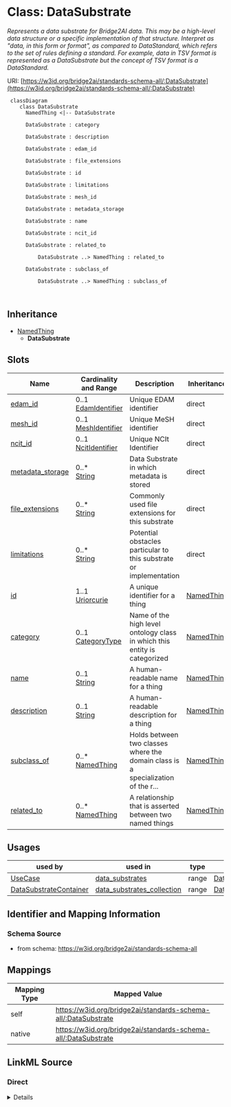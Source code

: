 # Class: DataSubstrate
_Represents a data substrate for Bridge2AI data. This may be a high-level data structure or a specific implementation of that structure. Interpret as "data, in this form or format", as compared to DataStandard, which refers to the set of rules defining a standard. For example, data in TSV format is represented as a DataSubstrate but the concept of TSV format is a DataStandard._




URI: [https://w3id.org/bridge2ai/standards-schema-all/:DataSubstrate](https://w3id.org/bridge2ai/standards-schema-all/:DataSubstrate)



```mermaid
 classDiagram
    class DataSubstrate
      NamedThing <|-- DataSubstrate
      
      DataSubstrate : category
        
      DataSubstrate : description
        
      DataSubstrate : edam_id
        
      DataSubstrate : file_extensions
        
      DataSubstrate : id
        
      DataSubstrate : limitations
        
      DataSubstrate : mesh_id
        
      DataSubstrate : metadata_storage
        
      DataSubstrate : name
        
      DataSubstrate : ncit_id
        
      DataSubstrate : related_to
        
          DataSubstrate ..> NamedThing : related_to
        
      DataSubstrate : subclass_of
        
          DataSubstrate ..> NamedThing : subclass_of
        
      
```





## Inheritance
* [NamedThing](NamedThing.md)
    * **DataSubstrate**



## Slots

| Name | Cardinality and Range | Description | Inheritance |
| ---  | --- | --- | --- |
| [edam_id](edam_id.md) | 0..1 <br/> [EdamIdentifier](EdamIdentifier.md) | Unique EDAM identifier | direct |
| [mesh_id](mesh_id.md) | 0..1 <br/> [MeshIdentifier](MeshIdentifier.md) | Unique MeSH identifier | direct |
| [ncit_id](ncit_id.md) | 0..1 <br/> [NcitIdentifier](NcitIdentifier.md) | Unique NCIt Identifier | direct |
| [metadata_storage](metadata_storage.md) | 0..* <br/> [String](String.md) | Data Substrate in which metadata is stored | direct |
| [file_extensions](file_extensions.md) | 0..* <br/> [String](String.md) | Commonly used file extensions for this substrate | direct |
| [limitations](limitations.md) | 0..* <br/> [String](String.md) | Potential obstacles particular to this substrate or implementation | direct |
| [id](id.md) | 1..1 <br/> [Uriorcurie](Uriorcurie.md) | A unique identifier for a thing | [NamedThing](NamedThing.md) |
| [category](category.md) | 0..1 <br/> [CategoryType](CategoryType.md) | Name of the high level ontology class in which this entity is categorized | [NamedThing](NamedThing.md) |
| [name](name.md) | 0..1 <br/> [String](String.md) | A human-readable name for a thing | [NamedThing](NamedThing.md) |
| [description](description.md) | 0..1 <br/> [String](String.md) | A human-readable description for a thing | [NamedThing](NamedThing.md) |
| [subclass_of](subclass_of.md) | 0..* <br/> [NamedThing](NamedThing.md) | Holds between two classes where the domain class is a specialization of the r... | [NamedThing](NamedThing.md) |
| [related_to](related_to.md) | 0..* <br/> [NamedThing](NamedThing.md) | A relationship that is asserted between two named things | [NamedThing](NamedThing.md) |





## Usages

| used by | used in | type | used |
| ---  | --- | --- | --- |
| [UseCase](UseCase.md) | [data_substrates](data_substrates.md) | range | [DataSubstrate](DataSubstrate.md) |
| [DataSubstrateContainer](DataSubstrateContainer.md) | [data_substrates_collection](data_substrates_collection.md) | range | [DataSubstrate](DataSubstrate.md) |






## Identifier and Mapping Information







### Schema Source


* from schema: https://w3id.org/bridge2ai/standards-schema-all





## Mappings

| Mapping Type | Mapped Value |
| ---  | ---  |
| self | https://w3id.org/bridge2ai/standards-schema-all/:DataSubstrate |
| native | https://w3id.org/bridge2ai/standards-schema-all/:DataSubstrate |





## LinkML Source

<!-- TODO: investigate https://stackoverflow.com/questions/37606292/how-to-create-tabbed-code-blocks-in-mkdocs-or-sphinx -->

### Direct

<details>
```yaml
name: DataSubstrate
description: Represents a data substrate for Bridge2AI data. This may be a high-level
  data structure or a specific implementation of that structure. Interpret as "data,
  in this form or format", as compared to DataStandard, which refers to the set of
  rules defining a standard. For example, data in TSV format is represented as a DataSubstrate
  but the concept of TSV format is a DataStandard.
from_schema: https://w3id.org/bridge2ai/standards-schema-all
rank: 1000
is_a: NamedThing
slots:
- edam_id
- mesh_id
- ncit_id
- metadata_storage
- file_extensions
- limitations

```
</details>

### Induced

<details>
```yaml
name: DataSubstrate
description: Represents a data substrate for Bridge2AI data. This may be a high-level
  data structure or a specific implementation of that structure. Interpret as "data,
  in this form or format", as compared to DataStandard, which refers to the set of
  rules defining a standard. For example, data in TSV format is represented as a DataSubstrate
  but the concept of TSV format is a DataStandard.
from_schema: https://w3id.org/bridge2ai/standards-schema-all
rank: 1000
is_a: NamedThing
attributes:
  edam_id:
    name: edam_id
    description: Unique EDAM identifier
    examples:
    - value: edam.data:0006
    from_schema: https://w3id.org/bridge2ai/standards-schema-all
    rank: 1000
    values_from:
    - edam.data
    - edam.format
    - edam.operation
    - edam.topic
    alias: edam_id
    owner: DataSubstrate
    domain_of:
    - DataTopic
    - DataSubstrate
    range: edam_identifier
  mesh_id:
    name: mesh_id
    description: Unique MeSH identifier
    examples:
    - value: MeSH:D014831
    from_schema: https://w3id.org/bridge2ai/standards-schema-all
    rank: 1000
    values_from:
    - MeSH
    alias: mesh_id
    owner: DataSubstrate
    domain_of:
    - DataTopic
    - DataSubstrate
    range: mesh_identifier
  ncit_id:
    name: ncit_id
    description: Unique NCIt Identifier
    examples:
    - value: NCIT:C92692
    from_schema: https://w3id.org/bridge2ai/standards-schema-all
    rank: 1000
    values_from:
    - NCIT
    alias: ncit_id
    owner: DataSubstrate
    domain_of:
    - DataTopic
    - DataSubstrate
    range: ncit_identifier
  metadata_storage:
    name: metadata_storage
    description: Data Substrate in which metadata is stored.
    from_schema: https://w3id.org/bridge2ai/standards-schema-all
    rank: 1000
    is_a: node_property
    domain: NamedThing
    multivalued: true
    alias: metadata_storage
    owner: DataSubstrate
    domain_of:
    - DataSubstrate
    range: string
    any_of:
    - range: DataSubstrate
    - equals_string: file headers
  file_extensions:
    name: file_extensions
    description: Commonly used file extensions for this substrate.
    from_schema: https://w3id.org/bridge2ai/standards-schema-all
    rank: 1000
    is_a: node_property
    domain: NamedThing
    multivalued: true
    alias: file_extensions
    owner: DataSubstrate
    domain_of:
    - DataSubstrate
    range: string
  limitations:
    name: limitations
    description: 'Potential obstacles particular to this substrate or implementation. '
    from_schema: https://w3id.org/bridge2ai/standards-schema-all
    rank: 1000
    is_a: node_property
    domain: NamedThing
    multivalued: true
    alias: limitations
    owner: DataSubstrate
    domain_of:
    - DataSubstrate
    range: string
  id:
    name: id
    description: A unique identifier for a thing.
    from_schema: https://w3id.org/bridge2ai/standards-schema-all
    rank: 1000
    slot_uri: schema:identifier
    identifier: true
    alias: id
    owner: DataSubstrate
    domain_of:
    - NamedThing
    range: uriorcurie
    required: true
  category:
    name: category
    description: Name of the high level ontology class in which this entity is categorized.
      Corresponds to the label for the entity type class, e.g., "BiomedicalStandard".
    from_schema: https://w3id.org/bridge2ai/standards-schema-all
    rank: 1000
    is_a: type
    domain: NamedThing
    designates_type: true
    alias: category
    owner: DataSubstrate
    domain_of:
    - NamedThing
    range: category_type
  name:
    name: name
    description: A human-readable name for a thing.
    from_schema: https://w3id.org/bridge2ai/standards-schema-all
    rank: 1000
    slot_uri: schema:name
    alias: name
    owner: DataSubstrate
    domain_of:
    - NamedThing
    range: string
  description:
    name: description
    description: A human-readable description for a thing.
    from_schema: https://w3id.org/bridge2ai/standards-schema-all
    rank: 1000
    slot_uri: schema:description
    alias: description
    owner: DataSubstrate
    domain_of:
    - NamedThing
    range: string
  subclass_of:
    name: subclass_of
    description: Holds between two classes where the domain class is a specialization
      of the range class.
    from_schema: https://w3id.org/bridge2ai/standards-schema-all
    exact_mappings:
    - rdfs:subClassOf
    - MESH:isa
    narrow_mappings:
    - rdfs:subPropertyOf
    rank: 1000
    is_a: related_to
    domain: NamedThing
    multivalued: true
    inherited: true
    alias: subclass_of
    owner: DataSubstrate
    domain_of:
    - NamedThing
    range: NamedThing
  related_to:
    name: related_to
    description: A relationship that is asserted between two named things.
    from_schema: https://w3id.org/bridge2ai/standards-schema-all
    rank: 1000
    domain: NamedThing
    multivalued: true
    inherited: true
    alias: related_to
    owner: DataSubstrate
    domain_of:
    - NamedThing
    - Organization
    symmetric: true
    range: NamedThing

```
</details>